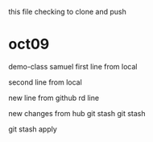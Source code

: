 this file checking to clone and push

# oct09
demo-class
samuel 
first line from local

second line from local


new line from github
rd line


new changes from hub
git stash
git stash



git stash apply
